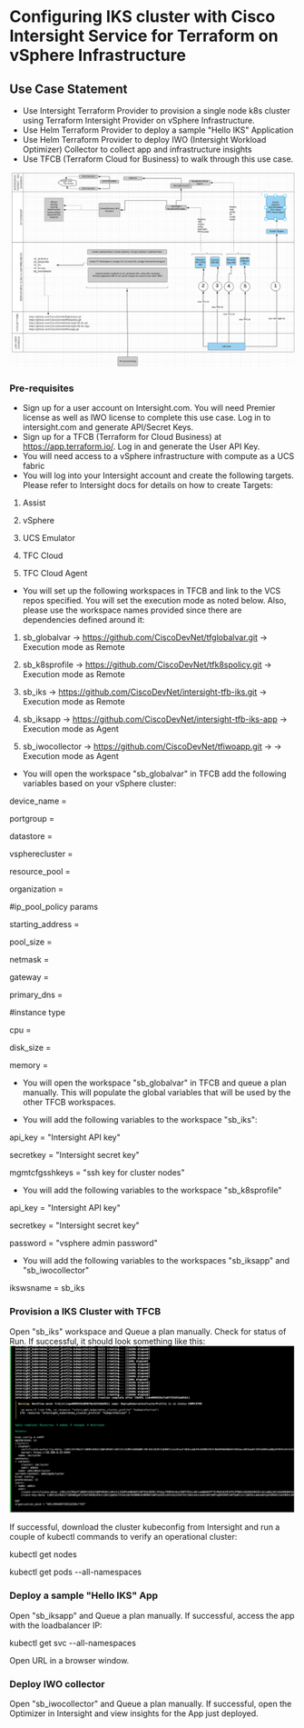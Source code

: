 # Configuring IKS cluster with Cisco Intersight Service for Terraform on vSphere Infrastructure 

## Use Case Statement
* Use Intersight Terraform Provider to provision a single node k8s cluster using Terraform Intersight Provider on vSphere Infrastructure.
* Use Helm Terraform Provider to deploy a sample "Hello IKS" Application
* Use Helm Terraform Provider to deploy IWO (Intersight Workload Optimizer) Collector to collect app and infrastructure insights
* Use TFCB (Terraform Cloud for Business) to walk through this use case.

![alt text](https://github.com/prathjan/images/blob/main/newiks.png?raw=true)

### Pre-requisites
* Sign up for a user account on Intersight.com. You will need Premier license as well as IWO license to complete this use case. Log in to intersight.com and generate API/Secret Keys.
* Sign up for a TFCB (Terraform for Cloud Business) at https://app.terraform.io/. Log in and generate the User API Key.
* You will need access to a vSphere infrastructure with compute as a UCS fabric
* You will log into your Intersight account and create the following targets. Please refer to Intersight docs for details on how to create Targets:

1. Assist

2. vSphere

3. UCS Emulator

4. TFC Cloud

5. TFC Cloud Agent


* You will set up the following workspaces in TFCB and link to the VCS repos specified. You will set the execution mode as noted below. Also, please use the workspace names provided since there are dependencies defined around it:

1. sb_globalvar -> https://github.com/CiscoDevNet/tfglobalvar.git -> Execution mode as Remote

2. sb_k8sprofile -> https://github.com/CiscoDevNet/tfk8spolicy.git -> Execution mode as Remote

3. sb_iks -> https://github.com/CiscoDevNet/intersight-tfb-iks.git -> Execution mode as Remote

4. sb_iksapp -> https://github.com/CiscoDevNet/intersight-tfb-iks-app -> Execution mode as Agent

5. sb_iwocollector -> https://github.com/CiscoDevNet/tfiwoapp.git -> -> Execution mode as Agent


* You will open the workspace "sb_globalvar" in TFCB add the following variables based on your vSphere cluster:

device_name = 

portgroup =

datastore = 

vspherecluster = 

resource_pool = 

organization = 

#ip_pool_policy params

starting_address = 

pool_size = 

netmask = 

gateway = 

primary_dns = 

#instance type

cpu = 

disk_size = 

memory = 


* You will open the workspace "sb_globalvar" in TFCB and queue a plan manually. This will populate the global variables that will be used by the other TFCB workspaces.

* You will add the following variables to the workspace "sb_iks":

api_key = "Intersight API key"

secretkey = "Intersight secret key"

mgmtcfgsshkeys = "ssh key for cluster nodes"


* You will add the following variables to the workspace "sb_k8sprofile"

api_key = "Intersight API key"

secretkey = "Intersight secret key"

password = "vsphere admin password"


* You will add the following variables to the workspaces "sb_iksapp" and "sb_iwocollector"

ikswsname = sb_iks

### Provision a IKS Cluster with TFCB
Open "sb_iks" workspace and Queue a plan manually. Check for status of Run. If successful, it should look something like this:
![alt text](https://github.com/prathjan/images/blob/main/iksout.png?raw=true)

If successful, download the cluster kubeconfig from Intersight and run a couple of kubectl commands to verify an operational cluster:

kubectl get nodes

kubectl get pods --all-namespaces

### Deploy a sample "Hello IKS" App
Open "sb_iksapp" and Queue a plan manually. 
If successful, access the app with the loadbalancer IP:

kubectl get svc --all-namespaces

Open URL in a browser window.

### Deploy IWO collector
Open "sb_iwocollector" and Queue a plan manually.
If successful, open the Optimizer in Intersight and view insights for the App just deployed.
